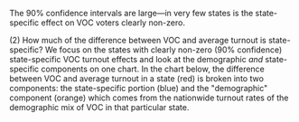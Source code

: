 The 90% confidence intervals are large—in very few states is the state-specific
effect on VOC voters clearly non-zero.

(2) How much of the difference between VOC and average turnout is state-specific?
We focus on the states with clearly non-zero (90% confidence)
state-specific VOC turnout effects and look at the demographic
*and* state-specific components on one chart. In the chart below,
the difference between VOC and average turnout in a state (red) is
broken into two components: the state-specific portion (blue)
and the "demographic" component (orange) which comes from the nationwide turnout
rates of the demographic mix of VOC in that particular state.
